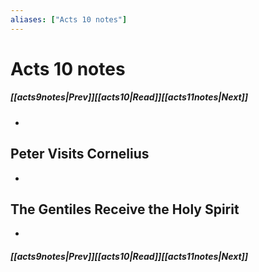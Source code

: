 ```yaml
---
aliases: ["Acts 10 notes"]
---
```

# Acts 10 notes
##### <span class=arrow-left></span>[[acts9notes|Prev]]<span class=navigation-separator></span>[[acts10|Read]]<span class=navigation-separator></span>[[acts11notes|Next]]<span class=arrow-right></span>
- 
## Peter Visits Cornelius
- 
## The Gentiles Receive the Holy Spirit
- 
##### <span class=arrow-left></span>[[acts9notes|Prev]]<span class=navigation-separator></span>[[acts10|Read]]<span class=navigation-separator></span>[[acts11notes|Next]]<span class=arrow-right></span>